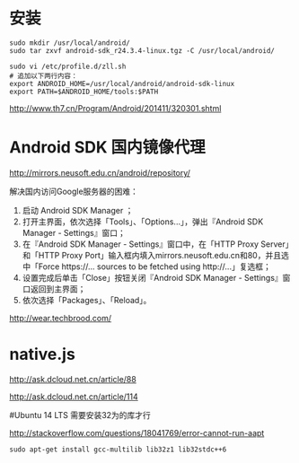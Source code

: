 

# 安装

```
sudo mkdir /usr/local/android/
sudo tar zxvf android-sdk_r24.3.4-linux.tgz -C /usr/local/android/

sudo vi /etc/profile.d/zll.sh
# 追加以下两行内容：
export ANDROID_HOME=/usr/local/android/android-sdk-linux
export PATH=$ANDROID_HOME/tools:$PATH
```


http://www.th7.cn/Program/Android/201411/320301.shtml

# Android SDK 国内镜像代理

http://mirrors.neusoft.edu.cn/android/repository/

解决国内访问Google服务器的困难：

1. 启动 Android SDK Manager ；
1. 打开主界面，依次选择「Tools」、「Options...」，弹出『Android SDK Manager - Settings』窗口；
1. 在『Android SDK Manager - Settings』窗口中，在「HTTP Proxy Server」和「HTTP Proxy Port」输入框内填入mirrors.neusoft.edu.cn和80，并且选中「Force https://... sources to be fetched using http://...」复选框；
1. 设置完成后单击「Close」按钮关闭『Android SDK Manager - Settings』窗口返回到主界面；
1. 依次选择「Packages」、「Reload」。

http://wear.techbrood.com/

# native.js
http://ask.dcloud.net.cn/article/88

http://ask.dcloud.net.cn/article/114

#Ubuntu 14 LTS 需要安装32为的库才行

http://stackoverflow.com/questions/18041769/error-cannot-run-aapt

```
sudo apt-get install gcc-multilib lib32z1 lib32stdc++6
```
